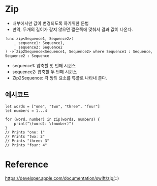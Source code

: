 # Zip
- 내부에서만 값이 변경되도록 하기위한 문법  
- 만약, 두개의 길이가 같지 않으면 짧은쪽에 맞춰서 결과 값이 나온다.

~~~
func zip<Sequence1, Sequence2>(
    _ sequence1: Sequence1,
    _ sequence2: Sequence2
) -> Zip2Sequence<Sequence1, Sequence2> where Sequence1 : Sequence, Sequence2 : Sequence
~~~
- sequence1: 압축할 첫 번째 시퀸스
- sequence2: 압축할 두 번째 시퀸스
- Zip2Sequence: 각 쌍의 요소를 튜플로 나타내 준다.

## 예시코드

~~~
let words = ["one", "two", "three", "four"]
let numbers = 1...4

for (word, number) in zip(words, numbers) {
    print("\(word): \(number)")
}
// Prints "one: 1"
// Prints "two: 2"
// Prints "three: 3"
// Prints "four: 4"
~~~

# Reference 
https://developer.apple.com/documentation/swift/zip(_:_:)  

